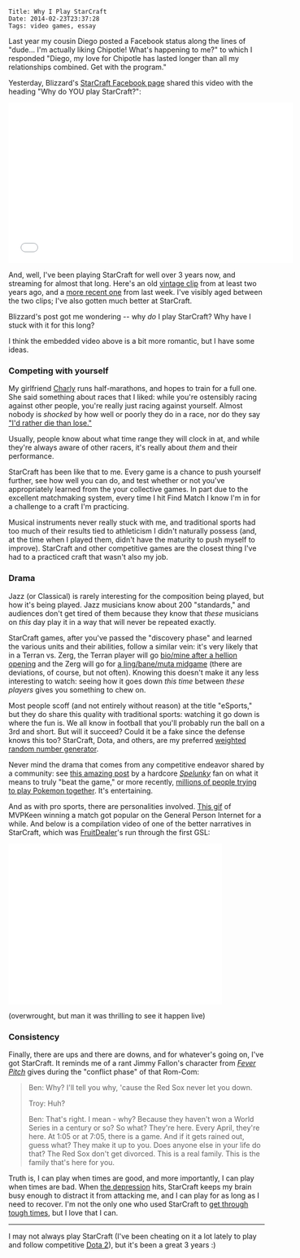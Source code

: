     Title: Why I Play StarCraft
    Date: 2014-02-23T23:37:28
    Tags: video games, essay

Last year my cousin Diego posted a Facebook status along the lines of "dude...
I'm actually liking Chipotle! What's happening to me?" to which I responded
"Diego, my love for Chipotle has lasted longer than all my relationships
combined. Get with the program."

Yesterday, Blizzard's [StarCraft Facebook page][1] shared this video with the
heading "Why do YOU play StarCraft?":


<iframe width="560" height="315" src="//www.youtube.com/embed/eetGJMLrFwE"
frameborder="0" allowfullscreen></iframe>


And, well, I've been playing StarCraft for well over 3 years now, and streaming
for almost that long. Here's an old [vintage clip][2] from at least two years
ago, and a [more recent one][3] from last week. I've visibly aged between the
two clips; I've also gotten much better at StarCraft.

Blizzard's post got me wondering -- why _do_ I play StarCraft? Why have I stuck
with it for this long?

I think the embedded video above is a bit more romantic, but I have some ideas.

<!-- more -->

### Competing with yourself

My girlfriend [Charly][4] runs half-marathons, and hopes to train for a full
one. She said something about races that I liked: while you're ostensibly racing
against other people, you're really just racing against yourself. Almost nobody
is _shocked_ by how well or poorly they do in a race, nor do they say ["I'd
rather die than lose."][17]

Usually, people know about what time range they will clock in at, and while
they're always aware of other racers, it's really about _them_ and their
performance.

StarCraft has been like that to me. Every game is a chance to push yourself
further, see how well you can do, and test whether or not you've appropriately
learned from the your collective games. In part due to the excellent matchmaking
system, every time I hit Find Match I know I'm in for a challenge to a craft I'm
practicing.

Musical instruments never really stuck with me, and traditional sports had too
much of their results tied to athleticism I didn't naturally possess (and, at
the time when I played them, didn't have the maturity to push myself to improve).
StarCraft and other competitive games are the closest thing I've had to a practiced
craft that wasn't also my job.

### Drama

Jazz (or Classical) is rarely interesting for the composition being played, but
how it's being played. Jazz musicians know about 200 "standards," and audiences
don't get tired of them because they know that _these_ musicians on _this_ day
play it in a way that will never be repeated exactly.

StarCraft games, after you've passed the "discovery phase" and learned the
various units and their abilities, follow a similar vein: it's very likely that
in a Terran vs. Zerg, the Terran player will go [bio/mine after a hellion opening][5]
and the Zerg will go for [a ling/bane/muta midgame][6] (there are deviations, of
course, but not often). Knowing this doesn't make it any less interesting to
watch: seeing how it goes down _this time_ between _these players_ gives you
something to chew on.

Most people scoff (and not entirely without reason) at the title "eSports," but
they do share this quality with traditional sports: watching it go down is where
the fun is. We all know in football that you'll probably run the ball on a 3rd
and short. But will it succeed? Could it be a fake since the defense knows this
too? StarCraft, Dota, and others, are my preferred [weighted random number
generator][7].

Never mind the drama that comes from any competitive endeavor shared by a
community: see [this amazing post][8] by a hardcore [_Spelunky_][9] fan on what
it means to truly "beat the game," or more recently, [millions of people trying
to play Pokemon together][10]. It's entertaining.

And as with pro sports, there are personalities involved. [This gif][16] of MVPKeen
winning a match got popular on the General Person Internet for a while. And below
is a compilation video of one of the better narratives in StarCraft, which was
[FruitDealer][14]'s run through the first GSL:

<iframe width="420" height="315" src="//www.youtube.com/embed/WrfzEO2yTe0"
frameborder="0" allowfullscreen></iframe>

(overwrought, but man it was thrilling to see it happen live)

### Consistency

Finally, there are ups and there are downs, and for whatever's going on, I've
got StarCraft. It reminds me of a rant Jimmy Fallon's character from
[_Fever Pitch_][11] gives during the "conflict phase" of that Rom-Com:

> Ben: Why? I'll tell you why, 'cause the Red Sox never let you down.
>
> Troy: Huh?
> 
> Ben: That's right. I mean - why? Because they haven't won a World Series in a
> century or so? So what? They're here. Every April, they're here. At 1:05 or at
> 7:05, there is a game. And if it gets rained out, guess what? They make it up to
> you. Does anyone else in your life do that? The Red Sox don't get divorced. This
> is a real family. This is the family that's here for you. 

Truth is, I can play when times are good, and more importantly, I can play when
times are bad. When [the depression][12] hits, StarCraft keeps my brain busy
enough to distract it from attacking me, and I can play for as long as I need to
recover. I'm not the only one who used StarCraft to [get through tough times][13],
but I love that I can.

---

I may not always play StarCraft (I've been cheating on it a lot lately to play
and follow competitive [Dota 2][15]), but it's been a great 3 years :)

   [1]: https://www.facebook.com/StarCraft
   [2]: http://www.twitch.tv/sicp/b/303213464
   [3]: http://www.twitch.tv/sicp/b/498530762
   [4]: http://charlyevonsimpson.com/
   [5]: http://www.teamliquid.net/forum/viewmessage.php?topic_id=425617
   [6]: http://www.teamliquid.net/forum/viewmessage.php?topic_id=428262#1.0
   [7]: http://xkcd.com/904/
   [8]: http://www.polygon.com/2013/12/23/5227726/anatomy-of-a-spelunky-miracle-or-how-the-internet-finally-beat
   [9]: http://spelunkyworld.com/
   [10]: http://www.wired.com/gamelife/2014/02/twitch-plays-pokemon/
   [11]: http://www.imdb.com/title/tt0332047/
   [12]: http://morepablo.com/2013/10/on-depression-mine.html
   [13]: http://www.reddit.com/r/starcraft/comments/1g4ky1/starcraft_2_saved_my_life/
   [14]: http://wiki.teamliquid.net/starcraft2/FruitDealer
   [15]: http://blog.dota2.com/
   [16]: http://gfycat.com/EvergreenPeacefulHylaeosaurus
   [17]: http://www.reddit.com/r/starcraft/comments/1w8g03/hi_im_complexity_qxc_starcraft_2_terran_progamer/cezqcli
